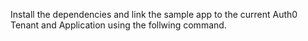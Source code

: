 Install the dependencies and link the sample app to the current Auth0 Tenant and Application using the follwing command.
